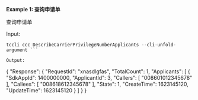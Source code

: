 **Example 1: 查询申请单**

查询申请单

Input: 

```
tccli ccc DescribeCarrierPrivilegeNumberApplicants --cli-unfold-argument ```

Output: 
```
{
    "Response": {
        "RequestId": "xnasdlgfas",
        "TotalCount": 1,
        "Applicants": [
            {
                "SdkAppId": 1400000000,
                "ApplicantId": 3,
                "Callers": [
                    "008601012345678"
                ],
                "Callees": [
                    "008618612345678"
                ],
                "State": 1,
                "CreateTime": 1623145120,
                "UpdateTime": 1623145120
            }
        ]
    }
}
```

